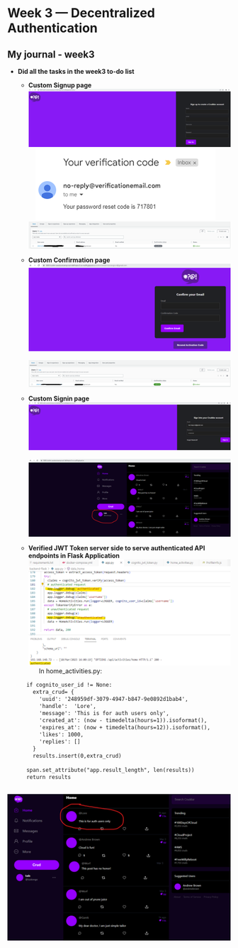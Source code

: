 # Week 3 — Decentralized Authentication
## My journal - week3

-  **Did all the tasks in the week3 to-do list**
   -  **Custom Signup page**
![image week3-signup1](./images/week3-signup1.png)
&nbsp;
&nbsp;
![image week3-signup2](./images/week3-signup2.png)
&nbsp;
&nbsp;
![image week3-signup2](./images/week3-signup3.png)

   -  **Custom Confirmation page**
![image week3-confirmation1](./images/week3-confirmation1.png)
&nbsp;
&nbsp;
![image week3-confirmation2](./images/week3-confirmation2.png)

   -  **Custom Signin page**
![image week3-signin1](./images/week3-signin1.png)
&nbsp;
&nbsp;
![image week3-signin2](./images/week3-signin2.png)

   -  **Verified JWT Token server side to serve authenticated API endpoints in Flask Application**
![image week3-backend-jwt1](./images/week3-backend-jwt1.png)
&nbsp;
&nbsp;
&nbsp;
In home_activities.py:
&nbsp;
```
      if cognito_user_id != None:
        extra_crud= {
          'uuid': '248959df-3079-4947-b847-9e0892d1bab4',
          'handle':  'Lore',
          'message': 'This is for auth users only',
          'created_at': (now - timedelta(hours=1)).isoformat(),
          'expires_at': (now + timedelta(hours=12)).isoformat(),
          'likes': 1000,
          'replies': []
        }
        results.insert(0,extra_crud)

      span.set_attribute("app.result_length", len(results))
      return results
```
&nbsp;
&nbsp;
![image week3-backend-jwt2](./images/week3-backend-jwt2.png)